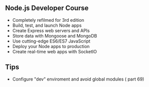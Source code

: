 ## Node.js Developer Course

-   Completely refilmed for 3rd edition
-   Build, test, and launch Node apps
-   Create Express web servers and APIs
-   Store data with Mongoose and MongoDB
-   Use cutting-edge ES6/ES7 JavaScript
-   Deploy your Node apps to production
-   Create real-time web apps with SocketIO

## Tips

-   Configure "dev" enviroment and avoid global modules ( part 69)
